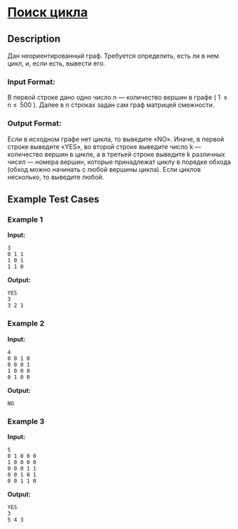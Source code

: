 # [Поиск цикла](link)

## Description

Дан неориентированный граф. Требуется определить, есть ли в нем цикл, и, если есть, вывести его.
### Input Format:

В первой строке дано одно число n — количество вершин в графе ( 1  $\le$ n $\le$  500 ). Далее в n строках задан сам граф матрицей смежности.

### Output Format:

Если в иcходном графе нет цикла, то выведите «NO». Иначе, в первой строке выведите «YES», во второй строке выведите число k — количество вершин в цикле, а в третьей строке выведите k различных чисел — номера вершин, которые принадлежат циклу в порядке обхода (обход можно начинать с любой вершины цикла). Если циклов несколько, то выведите любой.

## Example Test Cases

### Example 1

**Input:**
```
3
0 1 1
1 0 1
1 1 0

```

**Output:**
```
YES
3
3 2 1

```

### Example 2

**Input:**
```
4
0 0 1 0
0 0 0 1
1 0 0 0
0 1 0 0

```

**Output:**
```
NO

```

### Example 3

**Input:**
```
5
0 1 0 0 0
1 0 0 0 0
0 0 0 1 1
0 0 1 0 1
0 0 1 1 0

```

**Output:**
```
YES
3
5 4 3

```


